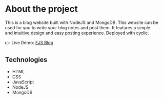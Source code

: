# About the project
This is a blog website built with NodeJS and MongoDB. This website can be used for you to write your blog notes and post them. It features a simple and intuitive design and easy posting experience. Deployed with cyclic.

👉 Live Demo: <a href='https://cute-boa-gloves.cyclic.app/'> EJS Blog</a>

## Technologies

- HTML
- CSS
- JavaScript
- NodeJS
- MongoDB
